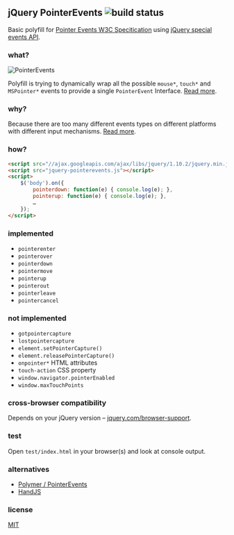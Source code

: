 ## jQuery PointerEvents ![build status](https://travis-ci.org/deepsweet/jquery-pointerevents.png)

Basic polyfill for [Pointer Events W3C Specitication](https://dvcs.w3.org/hg/pointerevents/raw-file/tip/pointerEvents.html) using [jQuery special events API](http://www.benalman.com/news/2010/03/jquery-special-events/).

### what?

![PointerEvents](http://funkyimg.com/i/DWrJ.png)

Polyfill is trying to dynamically wrap all the possible `mouse*`, `touch*` and `MSPointer*` events to provide a single `PointerEvent` Interface. [Read more](https://dvcs.w3.org/hg/pointerevents/raw-file/tip/pointerEvents.html#pointer-events-and-interfaces).

### why?

Because there are too many different events types on different platforms with different input mechanisms. [Read more](http://docs.webplatform.org/wiki/concepts/Pointer_Events#Why_Pointer_Events).

### how?

```html
<script src="//ajax.googleapis.com/ajax/libs/jquery/1.10.2/jquery.min.js"></script>
<script src="jquery-pointerevents.js"></script>
<script>
    $('body').on({
        pointerdown: function(e) { console.log(e); },
        pointerup: function(e) { console.log(e); },
        …
    });
</script>
```

### implemented

* `pointerenter`
* `pointerover`
* `pointerdown`
* `pointermove`
* `pointerup`
* `pointerout`
* `pointerleave`
* `pointercancel`

### not implemented

* `gotpointercapture`
* `lostpointercapture`
* `element.setPointerCapture()`
* `element.releasePointerCapture()`
* `onpointer*` HTML attributes
* `touch-action` CSS property
* `window.navigator.pointerEnabled`
* `window.maxTouchPoints`

### cross-browser compatibility

Depends on your jQuery version – [jquery.com/browser-support](http://jquery.com/browser-support/).

### test

Open `test/index.html` in your browser(s) and look at console output.

### alternatives

* [Polymer / PointerEvents](https://github.com/Polymer/PointerEvents)
* [HandJS](https://handjs.codeplex.com/)


### license

[MIT](https://github.com/deepsweet/jquery-pointerevents/blob/master/LICENSE)